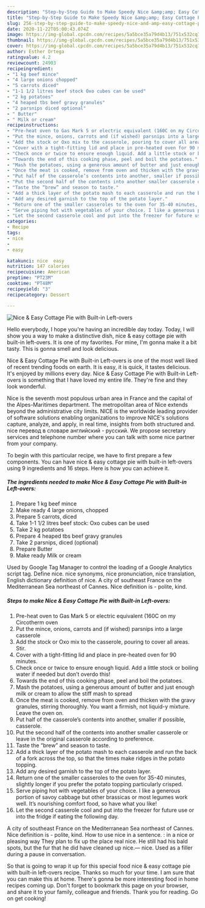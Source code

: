 ```yaml
---
description: "Step-by-Step Guide to Make Speedy Nice &amp;amp; Easy Cottage Pie with Built-in Left-overs"
title: "Step-by-Step Guide to Make Speedy Nice &amp;amp; Easy Cottage Pie with Built-in Left-overs"
slug: 256-step-by-step-guide-to-make-speedy-nice-and-amp-easy-cottage-pie-with-built-in-left-overs
date: 2020-11-22T05:00:43.074Z
image: https://img-global.cpcdn.com/recipes/5a5bce35a79d4b13/751x532cq70/nice-easy-cottage-pie-with-built-in-left-overs-recipe-main-photo.jpg
thumbnail: https://img-global.cpcdn.com/recipes/5a5bce35a79d4b13/751x532cq70/nice-easy-cottage-pie-with-built-in-left-overs-recipe-main-photo.jpg
cover: https://img-global.cpcdn.com/recipes/5a5bce35a79d4b13/751x532cq70/nice-easy-cottage-pie-with-built-in-left-overs-recipe-main-photo.jpg
author: Esther Ortega
ratingvalue: 4.2
reviewcount: 24903
recipeingredient:
- "1 kg beef mince"
- "4 large onions chopped"
- "5 carrots diced"
- "1-1 1/2 litres beef stock Oxo cubes can be used"
- "2 kg potatoes"
- "4 heaped tbs beef gravy granules"
- "2 parsnips diced optional"
- " Butter"
- " Milk or cream"
recipeinstructions:
- "Pre-heat oven to Gas Mark 5 or electric equivalent (160C on my Circotherm oven"
- "Put the mince, onions, carrots and (if wished) parsnips into a large casserole"
- "Add the stock or Oxo mix to the casserole, pouring to cover all areas. Stir."
- "Cover with a tight-fitting lid and place in pre-heated oven for 90 minutes."
- "Check once or twice to ensure enough liquid. Add a little stock or boiling water if needed but don’t overdo this!"
- "Towards the end of this cooking phase, peel and boil the potatoes."
- "Mash the potatoes, using a generous amount of butter and just enough milk or cream to allow the stiff mash to spread"
- "Once the meat is cooked, remove from oven and thicken with the gravy granules, stirring thoroughly. You want a firmish, not liquid-y mixture. Leave the oven on."
- "Put half of the casserole’s contents into another, smaller if possible, casserole."
- "Put the second half of the contents into another smaller casserole or leave in the original casserole according to preference."
- "Taste the “brew” and season to taste."
- "Add a thick layer of the potato mash to each casserole and run the back of a fork across the top, so that the times make ridges in the potato topping."
- "Add any desired garnish to the top of the potato layer."
- "Return one of the smaller casseroles to the oven for 35-40 minutes, slightly longer if you prefer the potato topping particularly crisped."
- "Serve piping hot with vegetables of your choice. I like a generous portion of savoy cabbage but other brassicas or most legumes work well. It’s nourishing comfort food, so have what you like!"
- "Let the second casserole cool and put into the freezer for future use or into the fridge if eating the following day."
categories:
- Recipe
tags:
- nice
- 
- easy

katakunci: nice  easy 
nutrition: 147 calories
recipecuisine: American
preptime: "PT23M"
cooktime: "PT48M"
recipeyield: "3"
recipecategory: Dessert

---
```



![Nice &amp; Easy Cottage Pie with Built-in Left-overs](https://img-global.cpcdn.com/recipes/5a5bce35a79d4b13/751x532cq70/nice-easy-cottage-pie-with-built-in-left-overs-recipe-main-photo.jpg)

Hello everybody, I hope you're having an incredible day today. Today, I will show you a way to make a distinctive dish, nice &amp; easy cottage pie with built-in left-overs. It is one of my favorites. For mine, I'm gonna make it a bit tasty. This is gonna smell and look delicious.

Nice &amp; Easy Cottage Pie with Built-in Left-overs is one of the most well liked of recent trending foods on earth. It is easy, it is quick, it tastes delicious. It's enjoyed by millions every day. Nice &amp; Easy Cottage Pie with Built-in Left-overs is something that I have loved my entire life. They're fine and they look wonderful.

Nice is the seventh most populous urban area in France and the capital of the Alpes-Maritimes department. The metropolitan area of Nice extends beyond the administrative city limits. NICE is the worldwide leading provider of software solutions enabling organizations to improve NICE&#39;s solutions capture, analyze, and apply, in real time, insights from both structured and. nice перевод в словаре английский - русский. We propose secretary services and telephone number where you can talk with some nice partner from your company.


To begin with this particular recipe, we have to first prepare a few components. You can have nice &amp; easy cottage pie with built-in left-overs using 9 ingredients and 16 steps. Here is how you can achieve it.

<!--inarticleads1-->

##### The ingredients needed to make Nice &amp; Easy Cottage Pie with Built-in Left-overs:

1. Prepare 1 kg beef mince
1. Make ready 4 large onions, chopped
1. Prepare 5 carrots, diced
1. Take 1-1 1/2 litres beef stock: Oxo cubes can be used
1. Take 2 kg potatoes
1. Prepare 4 heaped tbs beef gravy granules
1. Take 2 parsnips, diced (optional)
1. Prepare  Butter
1. Make ready  Milk or cream


Used by Google Tag Manager to control the loading of a Google Analytics script tag. Define nice. nice synonyms, nice pronunciation, nice translation, English dictionary definition of nice. A city of southeast France on the Mediterranean Sea northeast of Cannes. Nice definition is - polite, kind. 

<!--inarticleads2-->

##### Steps to make Nice &amp; Easy Cottage Pie with Built-in Left-overs:

1. Pre-heat oven to Gas Mark 5 or electric equivalent (160C on my Circotherm oven
1. Put the mince, onions, carrots and (if wished) parsnips into a large casserole
1. Add the stock or Oxo mix to the casserole, pouring to cover all areas. Stir.
1. Cover with a tight-fitting lid and place in pre-heated oven for 90 minutes.
1. Check once or twice to ensure enough liquid. Add a little stock or boiling water if needed but don’t overdo this!
1. Towards the end of this cooking phase, peel and boil the potatoes.
1. Mash the potatoes, using a generous amount of butter and just enough milk or cream to allow the stiff mash to spread
1. Once the meat is cooked, remove from oven and thicken with the gravy granules, stirring thoroughly. You want a firmish, not liquid-y mixture. Leave the oven on.
1. Put half of the casserole’s contents into another, smaller if possible, casserole.
1. Put the second half of the contents into another smaller casserole or leave in the original casserole according to preference.
1. Taste the “brew” and season to taste.
1. Add a thick layer of the potato mash to each casserole and run the back of a fork across the top, so that the times make ridges in the potato topping.
1. Add any desired garnish to the top of the potato layer.
1. Return one of the smaller casseroles to the oven for 35-40 minutes, slightly longer if you prefer the potato topping particularly crisped.
1. Serve piping hot with vegetables of your choice. I like a generous portion of savoy cabbage but other brassicas or most legumes work well. It’s nourishing comfort food, so have what you like!
1. Let the second casserole cool and put into the freezer for future use or into the fridge if eating the following day.


A city of southeast France on the Mediterranean Sea northeast of Cannes. Nice definition is - polite, kind. How to use nice in a sentence. : in a nice or pleasing way They plan to fix up the place real nice. He still had his bald spots, but the fur that he did have cleaned up nice.— nice. Used as a filler during a pause in conversation. 

So that is going to wrap it up for this special food nice &amp; easy cottage pie with built-in left-overs recipe. Thanks so much for your time. I am sure that you can make this at home. There's gonna be more interesting food in home recipes coming up. Don't forget to bookmark this page on your browser, and share it to your family, colleague and friends. Thank you for reading. Go on get cooking!
